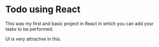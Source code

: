 # Todo using React

This was my first and basic project in React in which you can add your tasks to be performed.

UI is very attractive in this.














































































